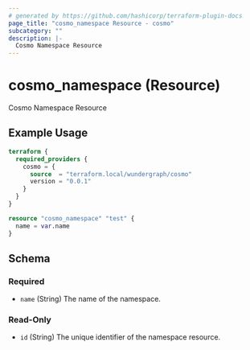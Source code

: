 ```yaml
---
# generated by https://github.com/hashicorp/terraform-plugin-docs
page_title: "cosmo_namespace Resource - cosmo"
subcategory: ""
description: |-
  Cosmo Namespace Resource
---
```


# cosmo_namespace (Resource)

Cosmo Namespace Resource

## Example Usage

```terraform
terraform {
  required_providers {
    cosmo = {
      source  = "terraform.local/wundergraph/cosmo"
      version = "0.0.1"
    }
  }
}

resource "cosmo_namespace" "test" {
  name = var.name
}
```

<!-- schema generated by tfplugindocs -->
## Schema

### Required

- `name` (String) The name of the namespace.

### Read-Only

- `id` (String) The unique identifier of the namespace resource.
